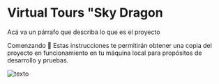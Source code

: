 
# Virtual Tours "Sky Dragon

Acá va un párrafo que describa lo que es el proyecto

Comenzando 🚀
Estas instrucciones te permitirán obtener una copia del proyecto en funcionamiento en tu máquina local para propósitos de desarrollo y pruebas.




![texto](https://innovaccion-my.sharepoint.com/:i:/g/personal/inv3320_innovaccion_mx/EeDumuwZUWBPgWPBdb_OmYIB9IoVrrBV-Z4pYVXKVw8lFQ?e=CDbiHe.png)







